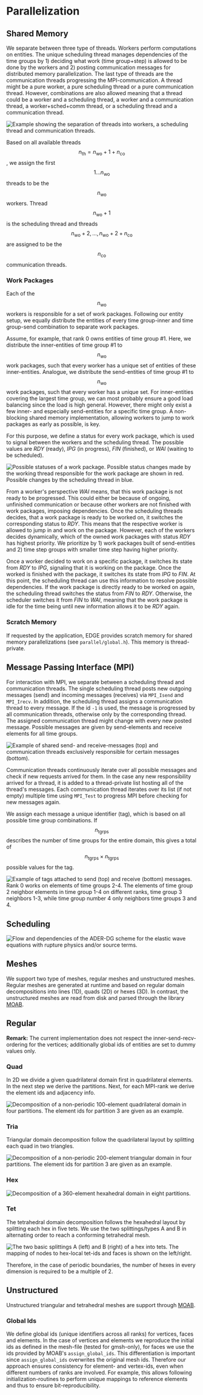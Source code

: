 # Parallelization

## Shared Memory
We separate between three type of threads.
Workers perform computations on entities.
The unique scheduling thread manages dependencies of the time groups by 1) deciding what work (time group+step) is allowed to be done by the workers and 2) posting communication messages for distributed memory parallelization.
The last type of threads are the communication threads progressing the MPI-communication.
A thread might be a pure worker, a pure scheduling thread or a pure communication thread.
However, combinations are also allowed meaning that a thread could be a worker and a scheduling thread, a worker and a communication thread, a worker+sched+comm thread, or a scheduling thread and a communication thread.

![Example showing the separation of threads into workers, a scheduling thread and communication threads.](gfx/thread_tasks.svg)

Based on all available threads $$n_\text{th}=n_\text{wo}+1+n_\text{co}$$, we assign the first $$1\ldots n_\text{wo}$$ threads to be the $$n_\text{wo}$$ workers.
Thread $$n_\text{wo}+1$$ is the scheduling thread and threads $$n_\text{wo}+2, \ldots, n_\text{wo}+2+n_\text{co}$$ are assigned to be the $$n_\text{co}$$ communication threads.

### Work Packages
Each of the $$n_\text{wo}$$ workers is responsible for a set of work packages.
Following our entity setup, we equally distribute the entities of every time group-inner and time group-send combination to separate work packages.

Assume, for example, that rank 0 owns entities of time group #1.
Here, we distribute the inner-entities of time group #1 to $$n_\text{wo}$$ work packages, such that every worker has a unique set of entities of these inner-entities.
Analogue, we distribute the send-entities of time group #1 to $$n_\text{wo}$$ work packages, such that every worker has a unique set.
For inner-entities covering the largest time group, we can most probably ensure a good load balancing since the load is high general.
However, there might only exist a few inner- and especially send-entities for a specific time group.
A non-blocking shared memory implementation, allowing workers to jump to work packages as early as possible, is key.

For this purpose, we define a status for every work package, which is used to signal between the workers and the scheduling thread.
The possible values are _RDY_ (ready), _IPG_ (in progress), _FIN_ (finished), or _WAI_ (waiting to be scheduled).

![Possible statuses of a work package. Possible status changes made by the working thread responsible for the work package are shown in red. Possible changes by the scheduling thread in blue.](gfx/wp_status.svg)

From a worker's perspective _WAI_ means, that this work package is not ready to be progressed.
This could either be because of ongoing, unfinished communication or because other workers are not finished with work packages, imposing dependencies.
Once the scheduling threads decides, that a work package is ready to be worked on, it switches the corresponding status to _RDY_.
This means that the respective worker is allowed to jump in and work on the package.
However, each of the workers decides dynamically, which of the owned work packages with status _RDY_ has highest priority.
We prioritize by 1) work packages built of send-entities and 2) time step groups with smaller time step having higher priority.

Once a worker decided to work on a specific package, it switches its state from _RDY_ to _IPG_, signaling that it is working on the package.
Once the worked is finished with the package, it switches its state from _IPG_ to _FIN_.
At this point, the scheduling thread can use this information to resolve possible dependencies.
If the work package is directly ready to be worked on again, the scheduling thread switches the status from _FIN_ to _RDY_.
Otherwise, the scheduler switches it from _FIN_ to _WAI_, meaning that the work package is idle for the time being until new information allows it to be _RDY_ again.

### Scratch Memory
If requested by the application, EDGE provides scratch memory for shared memory parallelizations (see `parallel/global.h`).
This memory is thread-private.

## Message Passing Interface (MPI)
For interaction with MPI, we separate between a scheduling thread and communication threads.
The single scheduling thread posts new outgoing messages (send) and incoming messages (receives) via `MPI_Isend` and `MPI_Irecv`.
In addition, the scheduling thread assigns a communication thread to every message.
If the id `-1` is used, the message is progressed by all communication threads, otherwise only by the corresponding thread.
The assigned communication thread might change with every new posted message.
Possible messages are given by send-elements and receive elements for all time groups.

![Example of shared send- and receive-messages (top) and communication threads exclusively responsible for certain messages (bottom).](gfx/chreads.svg)

Communication threads continuously iterate over all possible messages and check if new requests arrived for them.
In the case any new responsibility arrived for a thread, it is added to a thread-private list hosting all of the thread's messages.
Each communication thread iterates over its list (if not empty) multiple time using `MPI_Test` to progress MPI before checking for new messages again.

We assign each message a unique identifier (tag), which is based on all possible time group combinations.
If $$n_\text{tgrps}$$ describes the number of time groups for the entire domain, this gives a total of $$n_\text{tgrps} \times n_\text{tgrps}$$ possible values for the tag.

![Example of tags attached to send (top) and receive (bottom) messages. Rank 0 works on elements of time groups 2-4. The elements of time group 2 neighbor elements in time group 1-4 on different ranks, time group 3 neighbors 1-3, while time group number 4 only neighbors time groups 3 and 4.](gfx/tags.svg)

## Scheduling

![Flow and dependencies of the ADER-DG scheme for the elastic wave equations with rupture physics and/or source terms.](gfx/flow_aderdg.svg)
## Meshes
We support two type of meshes, regular meshes and unstructured meshes.
Regular meshes are generated at runtime and based on regular domain decompositions into lines (1D), quads (2D) or hexes (3D).
In contrast, the unstructured meshes are read from disk and parsed through the library [MOAB](http://sigma.mcs.anl.gov/moab-library/).


## Regular
**Remark:** The current implementation does not respect the inner-send-recv-ordering for the vertices; additionally global ids of entities are set to dummy values only.

### Quad
In 2D we divide a given quadrilateral domain first in quadrilateral elements.
In the next step we derive the partitions.
Next, for each MPI-rank we derive the element ids and adjacency info.

![Decomposition of a non-periodic 100-element quadrilateral domain in four partitions. The element ids for partition 3 are given as an example.](gfx/mesh_regular_quad.svg)

### Tria
Triangular domain decomposition follow the quadrilateral layout by splitting each quad in two triangles.

![Decomposition of a non-periodic 200-element triangular domain in four partitions. The element ids for partition 3 are given as an example.](gfx/mesh_regular_tria.svg)

### Hex
![Decomposition of a 360-element hexahedral domain in eight partitions.](gfx/mesh_regular_hex.svg)


### Tet
The tetrahedral domain decomposition follows the hexahedral layout by splitting each hex in five tets.
We use the two splittings/types A and B in alternating order to reach a conforming tetrahedral mesh.

![The two basic splittings A (left) and B (right) of a hex into tets. The mapping of nodes to hex-local tet-ids and faces is shown on the left/right.](gfx/mesh_regular_tet.svg)

Therefore, in the case of periodic boundaries, the number of hexes in every dimension is required to be a multiple of 2.

## Unstructured
Unstructured triangular and tetrahedral meshes are support through [MOAB](http://sigma.mcs.anl.gov/moab-library/).

### Global Ids
We define global ids (unique identifiers across all ranks) for vertices, faces and elements.
In the case of vertices and elements we reproduce the initial ids as defined in the mesh-file (tested for gmsh-only), for faces we use the ids provided by MOAB's `assign_global_ids`.
This differentiation is important since `assign_global_ids` overwrites the original mesh ids.
Therefore our approach ensures consistency for element- and vertex-ids, even when different numbers of ranks are involved.
For example, this allows following initialization-routines to perform unique mappings to reference elements and thus to ensure bit-reproducibility.
